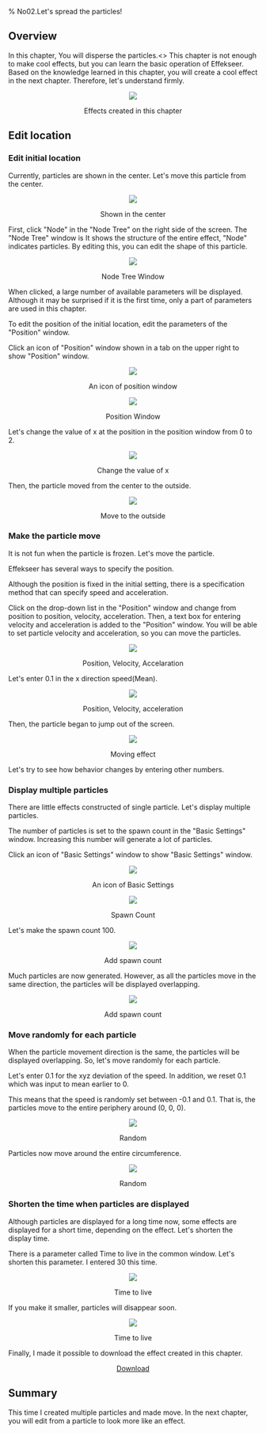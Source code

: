 ﻿% No02.Let's spread the particles!

<div class="main">

## Overview

In this chapter, You will disperse the particles.<>
This chapter is not enough to make cool effects, but you can learn the basic operation of Effekseer.
Based on the knowledge learned in this chapter, you will create a cool effect in the next chapter.
Therefore, let's understand firmly.

<div align="center">
<img src="../../img/Tutorial/02_completed.gif">
<p>Effects created in this chapter</p>
</div>

## Edit location
   
### Edit initial location

Currently, particles are shown in the center. Let's move this particle from the center.

<div align="center">
<img src="../../img/Tutorial/01_square.png">
<p>Shown in the center</p>
</div>

First, click "Node" in the "Node Tree" on the right side of the screen. The "Node Tree" window is
It shows the structure of the entire effect, "Node" indicates particles. By editing this, you can edit the shape of this particle.

<div align="center">
<img src="../../img/Tutorial/02_nodetree.png">
<p>Node Tree Window</p>
</div>

When clicked, a large number of available parameters will be displayed. 
Although it may be surprised if it is the first time, only a part of parameters are used in this chapter.

To edit the position of the initial location, edit the parameters of the "Position" window.

Click an icon of "Position" window shown in a tab on the upper right to show "Position" window.

<div align="center">
<img src="../../img/Tutorial/02_position_icon.png">
<p>An icon of position window</p>
</div>

<div align="center">
<img src="../../img/Tutorial/02_position_en.png">
<p>Position Window</p>
</div>

Let's change the value of x at the position in the position window from 0 to 2.

<div align="center">
<img src="../../img/Tutorial/02_position_input_en.png">
<p>Change the value of x</p>
</div>

Then, the particle moved from the center to the outside.

<div align="center">
<img src="../../img/Tutorial/02_position_input_view.png">
<p>Move to the outside</p>
</div>

### Make the particle move

It is not fun when the particle is frozen. Let's move the particle.

Effekseer has several ways to specify the position.

Although the position is fixed in the initial setting, there is a specification method that can specify speed and acceleration.

Click on the drop-down list in the "Position" window and change from position to position, velocity, acceleration.
Then, a text box for entering velocity and acceleration is added to the "Position" window.
You will be able to set particle velocity and acceleration, so you can move the particles.

<div align="center">
<img src="../../img/Tutorial/02_pva_en.png">
<p>Position, Velocity, Accelaration</p>
</div>

Let's enter 0.1 in the x direction speed(Mean).

<div align="center">
<img src="../../img/Tutorial/02_pva_input_en.png">
<p>Position, Velocity, acceleration</p>
</div>

Then, the particle began to jump out of the screen.

<div align="center">
<img src="../../img/Tutorial/02_pva.gif">
<p>Moving effect</p>
</div>

Let's try to see how behavior changes by entering other numbers.

### Display multiple particles

There are little effects constructed of single particle.
Let's display multiple particles.

The number of particles is set to the spawn count in the "Basic Settings" window.
Increasing this number will generate a lot of particles.


Click an icon of "Basic Settings" window to show "Basic Settings" window.

<div align="center">
<img src="../../img/Tutorial/02_common_icon.png">
<p>An icon of Basic Settings</p>
</div>

<div align="center">
<img src="../../img/Tutorial/02_common_en.png">
<p>Spawn Count</p>
</div>

Let's make the spawn count 100.

<div align="center">
<img src="../../img/Tutorial/02_common_count_en.png">
<p>Add spawn count</p>
</div>

Much particles are now generated.
However, as all the particles move in the same direction, the particles will be displayed overlapping.

<div align="center">
<img src="../../img/Tutorial/02_count.gif">
<p>Add spawn count</p>
</div>

### Move randomly for each particle

When the particle movement direction is the same, the particles will be displayed overlapping.
So, let's move randomly for each particle.

Let's enter 0.1 for the xyz deviation of the speed. In addition, we reset 0.1 which was input to mean earlier to 0.

This means that the speed is randomly set between -0.1 and 0.1.
That is, the particles move to the entire periphery around (0, 0, 0).

<div align="center">
<img src="../../img/Tutorial/02_random_input_en.png">
<p>Random</p>
</div>

Particles now move around the entire circumference.

<div align="center">
<img src="../../img/Tutorial/02_random.gif">
<p>Random</p>
</div>

### Shorten the time when particles are displayed

Although particles are displayed for a long time now, some effects are displayed for a short time, depending on the effect.
Let's shorten the display time.

There is a parameter called Time to live in the common window.
Let's shorten this parameter. I entered 30 this time.

<div align="center">
<img src="../../img/Tutorial/02_life_input_en.png">
<p>Time to live</p>
</div>

If you make it smaller, particles will disappear soon.

<div align="center">
<img src="../../img/Tutorial/02_completed.gif">
<p>Time to live</p>
</div>

Finally, I made it possible to download the effect created in this chapter.

<div align="center">
<a href = "../../Sample/02_Sample.zip">Download</a>
</div>

## Summary

This time I created multiple particles and made move.
In the next chapter, you will edit from a particle to look more like an effect.

</div>